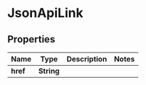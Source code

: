 
# JsonApiLink

## Properties
Name | Type | Description | Notes
------------ | ------------- | ------------- | -------------
**href** | **String** |  | 



